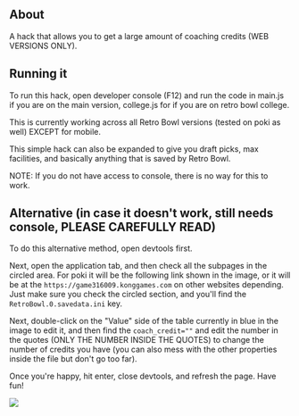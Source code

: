 ## About
A hack that allows you to get a large amount of coaching credits (WEB VERSIONS ONLY).

## Running it
To run this hack, open developer console (F12) and run the code in main.js if you are on the main version, college.js for if you are on retro bowl college.

This is currently working across all Retro Bowl versions (tested on poki as well) EXCEPT for mobile. 

This simple hack can also be expanded to give you draft picks, max facilities, and basically anything that is saved by Retro Bowl.

NOTE: If you do not have access to console, there is no way for this to work. 

## Alternative (in case it doesn't work, still needs console, PLEASE CAREFULLY READ)

To do this alternative method, open devtools first.

Next, open the application tab, and then check all the subpages in the circled area. For poki it will be the following link shown in the image, or it will be at the `https://game316009.konggames.com` on other websites depending. Just make sure you check the circled section, and you'll find the `RetroBowl.0.savedata.ini` key. 

Next, double-click on the "Value" side of the table currently in blue in the image to edit it, and then find the `coach_credit=""` and edit the number in the quotes (ONLY THE NUMBER INSIDE THE QUOTES) to change the number of credits you have (you can also mess with the other properties inside the file but don't go too far). 

Once you're happy, hit enter, close devtools, and refresh the page. Have fun!

<img src="https://i.postimg.cc/fRJKq9r7/Screenshot-2023-11-29-at-8-03-43-PM.png">

